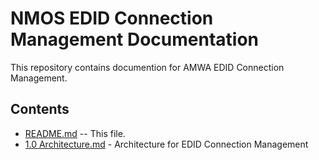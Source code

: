 # NMOS EDID Connection Management Documentation

This repository contains documention for AMWA EDID Connection Management.

## Contents

- [README.md](README.md) -- This file.
- [1.0 Architecture.md](1.0.%20Architecture.md) - Architecture for EDID Connection Management
